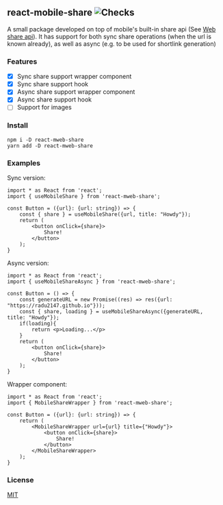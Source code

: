 ## react-mobile-share ![Checks](https://github.com/radu2147/react-mobile-share/actions/workflows/checks.yml/badge.svg)

A small package developed on top of mobile's built-in share api (See [Web share api](https://developer.mozilla.org/en-US/docs/Web/API/Navigator/share)). It has support for both sync share operations (when the url is known already), as well as async (e.g. to be used for shortlink generation)
### Features

- [X] Sync share support wrapper component
- [X] Sync share support hook
- [X] Async share support wrapper component
- [X] Async share support hook
- [ ] Support for images

### Install

```
npm i -D react-mweb-share
yarn add -D react-mweb-share
```

### Examples
Sync version:

```
import * as React from 'react';
import { useMobileShare } from 'react-mweb-share';

const Button = ({url}: {url: string}) => {
    const { share } = useMobileShare({url, title: "Howdy"});
    return (
        <button onClick={share}>
            Share!
        </button>
    );
}
```

Async version:

```
import * as React from 'react';
import { useMobileShareAsync } from 'react-mweb-share';

const Button = () => {
    const generateURL = new Promise((res) => res({url: "https://radu2147.github.io"}));
    const { share, loading } = useMobileShareAsync({generateURL, title: "Howdy"});
    if(loading){
        return <p>Loading...</p>
    }
    return (
        <button onClick={share}>
            Share!
        </button>
    );
}
```

Wrapper component:

```
import * as React from 'react';
import { MobileShareWrapper } from 'react-mweb-share';

const Button = ({url}: {url: string}) => {
    return (
        <MobileShareWrapper url={url} title={"Howdy"}>
            <button onClick={share}>
                Share!
            </button>
        </MobileShareWrapper>
    );
}
```

### License
[MIT](LICENSE)
